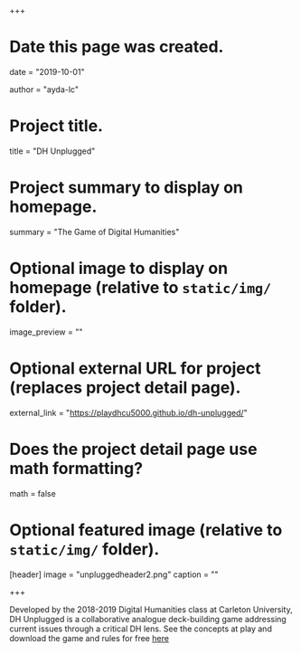 +++
# Date this page was created.
date = "2019-10-01"

author = "ayda-lc"

# Project title.
title = "DH Unplugged"

# Project summary to display on homepage.
summary = "The Game of Digital Humanities"

# Optional image to display on homepage (relative to `static/img/` folder).
image_preview = ""

# Optional external URL for project (replaces project detail page).
external_link = "https://playdhcu5000.github.io/dh-unplugged/"

# Does the project detail page use math formatting?
math = false

# Optional featured image (relative to `static/img/` folder).
[header]
image = "unpluggedheader2.png"
caption = ""

+++

Developed by the 2018-2019 Digital Humanities class at Carleton University, DH Unplugged is a collaborative analogue deck-building game addressing current issues through a critical DH lens. 
See the concepts at play and download the game and rules for free [here](https://playdhcu5000.github.io/dh-unplugged/)
